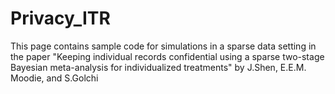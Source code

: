 # Privacy_ITR
This page contains sample code for simulations in a sparse data setting in the paper "Keeping individual records confidential using a sparse two-stage Bayesian meta-analysis for individualized treatments" by J.Shen, E.E.M. Moodie, and S.Golchi
